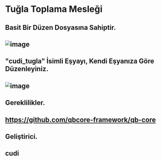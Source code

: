 # Tuğla Toplama Mesleği
## Basit Bir Düzen Dosyasına Sahiptir.
## ![image](https://github.com/user-attachments/assets/30a6d975-f0dc-4f4b-b16a-bfa86dc0a451)
## "cudi_tugla" İsimli Eşyayı, Kendi Eşyanıza Göre Düzenleyiniz.
## ![image](https://github.com/user-attachments/assets/ab26e0e4-3e51-4110-861d-b8ad5bbc0a59)
## Gereklilikler.
## https://github.com/qbcore-framework/qb-core
## Geliştirici.
## cudi
